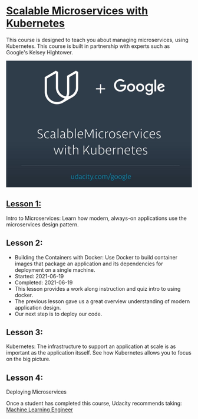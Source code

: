 # [Scalable Microservices with Kubernetes](https://www.udacity.com/course/scalable-microservices-with-kubernetes--ud615)
This course is designed to teach you about managing microservices, using Kubernetes. This course is built in partnership with experts such as Google's Kelsey Hightower.

![trailer-screenshot](https://github.com/EO4wellness/leary-leerie/blob/master/SUSE%20Scholarship/prerequisites/Scalable%20Microservices/images/Microservices-trailer-vid-screen-shot.jpg)


## [Lesson 1:](https://github.com/EO4wellness/leary-leerie/blob/master/SUSE%20Scholarship/prerequisites/Scalable%20Microservices/Lesson1.md)
Intro to Microservices: Learn how modern, always-on applications use the microservices design pattern. 


## Lesson 2: 
* Building the Containers with Docker: Use Docker to build container images that package an application and its dependencies for deployment on a single machine. 
* Started: 2021-06-19
* Completed: 2021-06-19
* This lesson provides a work along instruction and quiz intro to using docker. 
* The previous lesson gave us a great overview understanding of modern application design.
* Our next step is to deploy our code. 


## Lesson 3: 
Kubernetes: The infrastructure to support an application at scale is as important as the application itsself.  See how Kubernetes allows you to focus on the big picture. 


## Lesson 4: 
Deploying Microservices 


Once a student has completed this course, Udacity recommends taking: [Machine Learning Engineer](https://www.udacity.com/course/machine-learning-engineer-nanodegree--nd009t)
